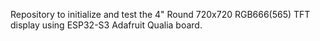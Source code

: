 Repository to initialize and test the 4" Round 720x720 RGB666(565) TFT display using ESP32-S3 Adafruit Qualia board.
